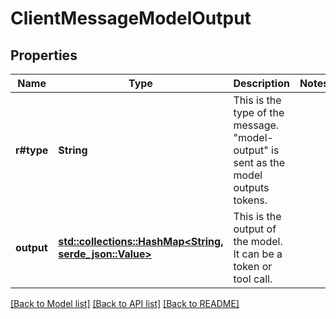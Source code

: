 # ClientMessageModelOutput

## Properties

Name | Type | Description | Notes
------------ | ------------- | ------------- | -------------
**r#type** | **String** | This is the type of the message. \"model-output\" is sent as the model outputs tokens. | 
**output** | [**std::collections::HashMap<String, serde_json::Value>**](serde_json::Value.md) | This is the output of the model. It can be a token or tool call. | 

[[Back to Model list]](../README.md#documentation-for-models) [[Back to API list]](../README.md#documentation-for-api-endpoints) [[Back to README]](../README.md)


